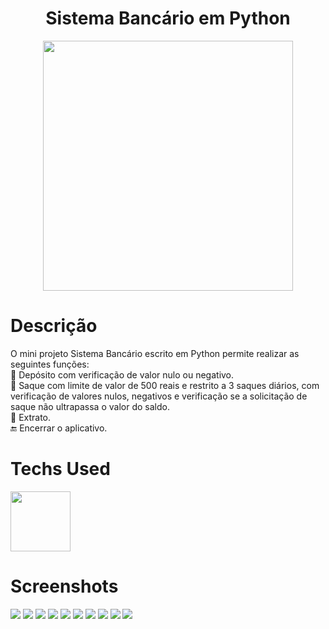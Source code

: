 <div align="center">
    <h1>Sistema Bancário em Python</h1>
    <img src="https://upload.wikimedia.org/wikipedia/commons/thumb/f/f8/Python_logo_and_wordmark.svg/1280px-Python_logo_and_wordmark.svg.png" width="400px">
</div>

# Descrição
  O mini projeto Sistema Bancário escrito em Python permite realizar as seguintes funções: <br>
 🤑 Depósito com verificação de valor nulo ou negativo. <br>
 🤑 Saque com limite de valor de 500 reais e restrito a 3 saques diários, com verificação de valores nulos, negativos e verificação se a solicitação de saque não ultrapassa o valor do saldo.<br>
 📃 Extrato.<br>
 🔚 Encerrar o aplicativo.

 

# Techs Used
 <img src="https://cdn.jsdelivr.net/gh/devicons/devicon/icons/python/python-original-wordmark.svg" height="96" width="96px" />



# Screenshots
  <img src="https://i.imgur.com/z27fTkg.png">
  <img src="https://i.imgur.com/eD8ztcM.png">
  <img src="https://i.imgur.com/2ItBpgk.png"> 
  <img src="https://i.imgur.com/y4u28gk.png"> 
  <img src="https://i.imgur.com/tXNl2eZ.png"> 
  <img src="https://i.imgur.com/QzHv0qG.png"> 
  <img src="https://i.imgur.com/OdXWZkd.png"> 
  <img src="https://i.imgur.com/zdtoGAt.png"> 
  <img src="https://i.imgur.com/TFDzitF.png">
  <img src="https://i.imgur.com/ang0rmX.png"> 
 
 


